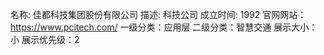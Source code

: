 名称: 佳都科技集团股份有限公司
描述: 科技公司
成立时间: 1992
官网网站：https://www.pcitech.com/
一级分类：应用层
二级分类：智慧交通
展示大小：小
展示优先级：2